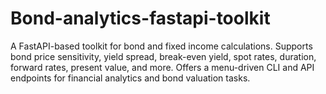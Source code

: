 # Bond-analytics-fastapi-toolkit
A FastAPI-based toolkit for bond and fixed income calculations. Supports bond price sensitivity, yield spread, break-even yield, spot rates, duration, forward rates, present value, and more. Offers a menu-driven CLI and API endpoints for financial analytics and bond valuation tasks.
